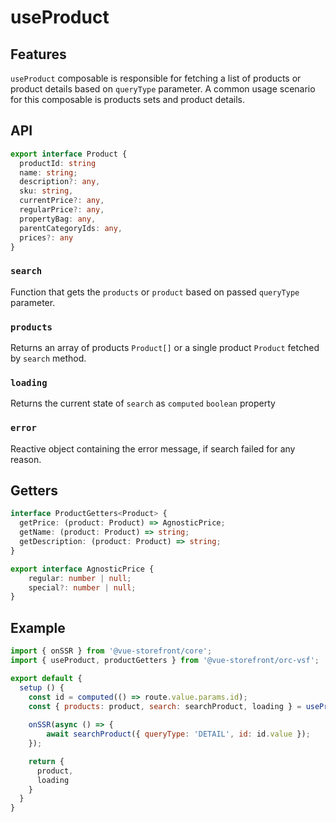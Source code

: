 # useProduct

## Features
`useProduct` composable is responsible for fetching a list of products or product details based on `queryType` parameter. A common usage scenario for this composable is products sets and product details.

## API
```typescript
export interface Product {
  productId: string
  name: string;
  description?: any,
  sku: string,
  currentPrice?: any,
  regularPrice?: any,
  propertyBag: any,
  parentCategoryIds: any,
  prices?: any
}
```

### `search`
Function that gets the `products` or `product` based on passed `queryType` parameter. 

### `products`
Returns an array of products `Product[]` or a single product `Product` fetched by `search` method.

### `loading`
Returns the current state of `search` as `computed` `boolean` property

### `error`
Reactive object containing the error message, if search failed for any reason.

## Getters
````typescript
interface ProductGetters<Product> {
  getPrice: (product: Product) => AgnosticPrice;
  getName: (product: Product) => string;
  getDescription: (product: Product) => string; 
}

export interface AgnosticPrice {
    regular: number | null;
    special?: number | null;
}
````
## Example

```javascript
import { onSSR } from '@vue-storefront/core';
import { useProduct, productGetters } from '@vue-storefront/orc-vsf';

export default {
  setup () {
    const id = computed(() => route.value.params.id);
    const { products: product, search: searchProduct, loading } = useProduct(`product-${id}`);
  
    onSSR(async () => {
        await searchProduct({ queryType: 'DETAIL', id: id.value });
    });

    return {
      product,
      loading
    }
  }
}
```